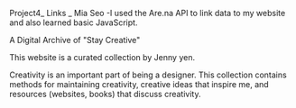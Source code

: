 Project4_ Links _ Mia Seo
-I used the Are.na API to link data to my website and also learned basic JavaScript.

A Digital Archive of "Stay Creative"

This website is a curated collection by Jenny yen.

Creativity is an important part of being a designer. This collection contains methods for maintaining creativity, creative ideas that inspire me, and resources (websites, books) that discuss creativity.